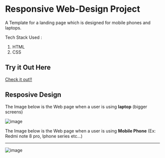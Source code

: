# Responsive Web-Design Project
A Template for a landing page which is designed for mobile phones and laptops.  

Tech Stack Used :  
1. HTML
2. CSS

## Try it Out Here
<a href="https://akshithsaai.github.io/Responsive-Web-Design-Project/"> Check it out!!</a>

## Resposive Design
The Image below is the Web page when a user is using **laptop** (bigger screens)  

![image](https://user-images.githubusercontent.com/76246437/180659484-8dc61a13-9da1-4072-8bb1-f0dd88fbd4ed.png)

The Image below is the Web page when a user is using **Mobile Phone** (Ex: Redmi note 8 pro, Iphone series etc...)  <hr>

![image](https://user-images.githubusercontent.com/76246437/180659770-89359eec-d9d1-400d-b9c6-dbeaf263d083.png)


